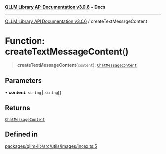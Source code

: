 [**QLLM Library API Documentation v3.0.6**](../README.md) • **Docs**

---

[QLLM Library API Documentation v3.0.6](../globals.md) / createTextMessageContent

# Function: createTextMessageContent()

> **createTextMessageContent**(`content`): [`ChatMessageContent`](../type-aliases/ChatMessageContent.md)

## Parameters

• **content**: `string` \| `string`[]

## Returns

[`ChatMessageContent`](../type-aliases/ChatMessageContent.md)

## Defined in

[packages/qllm-lib/src/utils/images/index.ts:5](https://github.com/quantalogic/qllm/blob/b15a3aa4af263bce36ea091a0f29bf1255b95497/packages/qllm-lib/src/utils/images/index.ts#L5)
